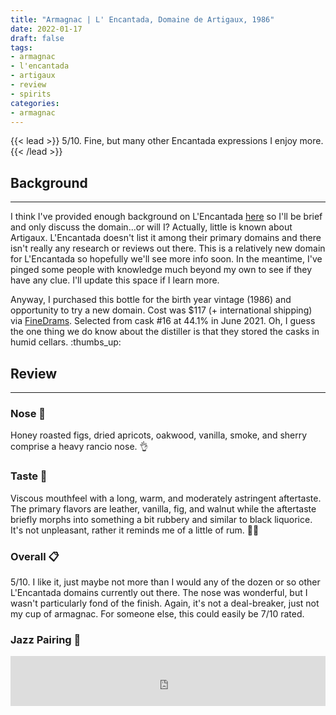 ```yaml
---
title: "Armagnac | L' Encantada, Domaine de Artigaux, 1986"
date: 2022-01-17
draft: false
tags: 
- armagnac
- l'encantada
- artigaux
- review
- spirits
categories: 
- armagnac
---
```


{{< lead >}}
5/10. Fine, but many other Encantada expressions I enjoy more.  
{{< /lead >}}

## Background
---
I think I've provided enough background on L'Encantada [here](https://www.joshmclark.com/spirits/armagnac/lencantada-1974-bellair.html) so I'll be brief and only discuss the domain...or will I? Actually, little is known about Artigaux. L'Encantada doesn't list it among their primary domains and there isn't really any research or reviews out there. This is a relatively new domain for L'Encantada so hopefully we'll see more info soon. In the meantime, I've pinged some people with knowledge much beyond my own to see if they have any clue. I'll update this space if I learn more. 

Anyway, I purchased this bottle for the birth year vintage (1986) and opportunity to try a new domain. Cost was $117 (+ international shipping) via [FineDrams](https://www.finedrams.com/). Selected from cask #16 at 44.1% in June 2021. Oh, I guess the one thing we do know about the distiller is that they stored the casks in humid cellars. :thumbs_up: 

## Review
---
### Nose :nose:
Honey roasted figs, dried apricots, oakwood, vanilla, smoke, and sherry comprise a heavy rancio nose. :ok_hand: 

### Taste :tongue:
Viscous mouthfeel with a long, warm, and moderately astringent aftertaste. The primary flavors are leather, vanilla, fig, and walnut while the aftertaste briefly morphs into something a bit rubbery and similar to black liquorice. It's not unpleasant, rather it reminds me of a little of rum. :man_shrugging:

### Overall :clipboard:
5/10. I like it, just maybe not more than I would any of the dozen or so other L'Encantada domains currently out there. The nose was wonderful, but I wasn't particularly fond of the finish. Again, it's not a deal-breaker, just not my cup of armagnac. For someone else, this could easily be 7/10 rated. 

### Jazz Pairing :trumpet:
<iframe src="https://open.spotify.com/embed/track/3WYTn5VlkWkdacjGRsGvSv?utm_source=generator&theme=0" width="100%" height="80" frameBorder="0" allowfullscreen="" allow="autoplay; clipboard-write; encrypted-media; fullscreen; picture-in-picture"></iframe>